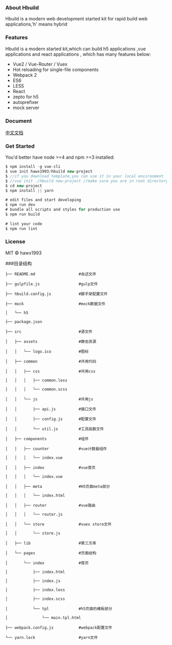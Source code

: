 ### About Hbuild
    
  Hbuild is a modern web development started kit for rapid  build web applications,'h' means hybrid
    
### Features
    
  Hbuild is a modern started kit,which can build h5 applications ,vue applications and react applications , which has many features below:
    
- Vue2 / Vue-Router / Vuex
- Hot reloading for single-file components
- Webpack 2 
- ES6
- LESS
- React
- zepto for h5
- autoprefixer
- mock server
    
### Document

[中文文档]('./docs/start.md')
    
### Get Started
    
    
You'd better have node >=4 and npm >=3 installed:
    
```javascript
$ npm install -g vue-cli
$ vue init hawx1993/hbuild new-project
$ //if you download template,you can use it in your local environment
$ //vue init ./hbuild new-project //make sure you are in root directory
$ cd new-project
$ npm install || yarn
 
# edit files and start developing
$ npm run dev
# bundle all scripts and styles for production use
$ npm run build
 
# lint your code
$ npm run lint
```
    
### License
    
MIT © hawx1993


###目录结构

```
├── README.md					#自述文件

├── gulpfile.js					#gulp文件

├── hbuild.config.js			#脚手架配置文件

├── mock						#mock数据文件

│   └── h5

├── package.json			

├── src							#源文件

│   ├── assets					#静态资源

│   │   └── logo.ico			#图标

│   ├── common					#共用代码

│   │   ├── css					#共用css

│   │   │   ├── common.less

│   │   │   └── common.scss

│   │   └── js					#共用js

│   │       ├── api.js			#接口文件

│   │       ├── config.js		#配置文件

│   │       └── util.js			#工具函数文件

│   ├── components				#组件

│   │   ├── counter				#vue计数器组件

│   │   │   └── index.vue

│   │   ├── index				#vue首页

│   │   │   └── index.vue

│   │   ├── meta				#H5页面meta部分

│   │   │   └── index.html

│   │   ├── router				#vue路由

│   │   │   └── router.js

│   │   └── store				#vuex store文件

│   │       └── store.js

│   ├── lib						#第三方库

│   └── pages					#页面结构

│       └── index				#首页

│           ├── index.html

│           ├── index.js

│           ├── index.less

│           ├── index.scss

│           └── tpl				#h5页面的模板部分

│               └── main.tpl.html

├── webpack.config.js			#webpack配置文件		

└── yarn.lock					#yarn文件
```
